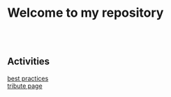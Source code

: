 # Welcome to my repository
<br><br>
## Activities

[best practices](Day1BestPractice.html "Best Practices")
<br>
[tribute page](index.html "Tribute Page")
